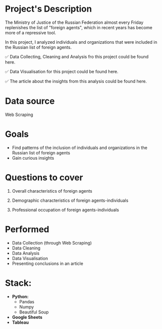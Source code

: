 # Project's Description
The Ministry of Justice of the Russian Federation almost every Friday replenishes the list of "foreign agents", which in recent years has become more of a repressive tool. 

In this project, I analyzed individuals and organizations that were included in the Russian list of foreign agents.



✅ Data Collecting, Cleaning and Analysis fro this project could be found here.

✅ Data Visualisation for this project could be found here.

✅ The article about the insights from this analysis could be found here.

# Data source
Web Scraping

# Goals
* Find patterns of the inclusion of individuals and organizations in the Russian list of foreign agents
* Gain curious insights

# Questions to cover
1. Overall characteristics of foreign agents

2. Demographic characteristics of foreign agents-individuals

3. Professional occupation of foreign agents-individuals

# Performed
* Data Collection (through Web Scraping)
* Data Cleaning
* Data Analysis
* Data Visualisation
* Presenting conclusions in an article

# Stack:

* **Python:**
  * Pandas
  * Numpy
  * Beautiful Soup
* **Google Sheets**
* **Tableau**
